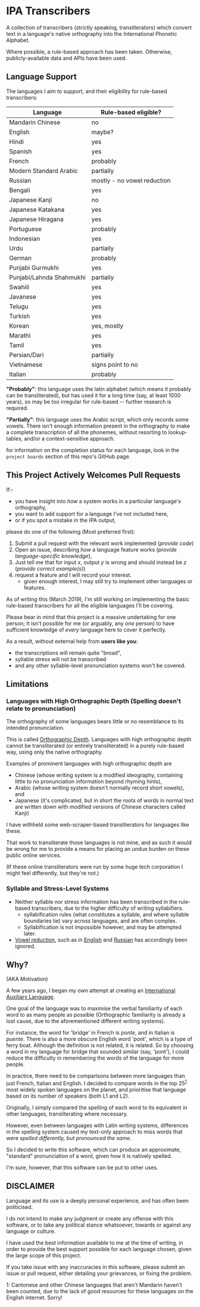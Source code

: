 # IPA Transcribers

A collection of transcribers (strictly speaking, transliterators) 
which convert text in a language's native orthography into the International Phonetic Alphabet.

Where possible, a rule-based approach has been taken. Otherwise, publicly-available data and APIs have been used.

## Language Support

The languages I aim to support, and their eligibility for rule-based transcribers:

Language                | Rule-based eligible?
------------------------|------------
Mandarin Chinese        | no
English                 | maybe?
Hindi                   | yes
Spanish                 | yes
French                  | probably
Modern Standard Arabic  | partially
Russian                 | mostly - no vowel reduction
Bengali                 | yes
Japanese Kanji          | no
Japanese Katakana       | yes
Japanese Hiragana       | yes
Portuguese              | probably
Indonesian              | yes
Urdu                    | partially
German                  | probably
Punjabi Gurmukhi        | yes
Punjabi/Lahnda Shahmukhi| partially
Swahili                 | yes
Javanese                | yes
Telugu                  | yes
Turkish                 | yes
Korean                  | yes, mostly
Marathi                 | yes
Tamil                   | yes
Persian/Dari            | partially
Vietnamese              | signs point to no
Italian                 | probably


**"Probably"**: this language uses the latin alphabet (which means it probably can be transliterated),
but has used it for a long time (say, at least 1000 years),
so may be too irregular for rule-based -- further research is required.

**"Partially"**: this language uses the Arabic script, which only records some vowels. 
There isn't enough information present in the orthography to make a complete transcription of all the phonemes,
without resorting to lookup-tables, and/or a context-sensitive approach.

for information on the completion status for each language, look in the `project boards` section of this repo's GitHub page.


## This Project Actively Welcomes Pull Requests

If:-

* you have insight into *how* a system works in a particular language's orthography,
* you want to add support for a language I've not included here,
* or if you spot a mistake in the IPA output,

please do one of the following (Most preferred first):

1. Submit a pull request with the relevant work implemented (*provide code*)
2. Open an issue, describing *how* a language feature works (*provide language-specific knowledge*),
3. Just tell me that for input *x*, output *y* is wrong and should instead be *z* (*provide correct example(s)*)
4. request a feature and I will record your interest.
    - given enough interest, I may still try to implement other languages or features.
 
As of writing this (March 2019), I'm still working on implementing the basic rule-based transcribers
for all the eligible languages I'll be covering.

Please bear in mind that this project is a massive undertaking for one person;
It isn't possible for me (or arguably, any *one* person) 
to have sufficient knowledge of *every* language here to cover it perfectly.

As a result, without external help from **users like you**:

* the transcriptions will remain quite "broad",
* syllable stress will not be transcribed
* and any other syllable-level pronunciation systems won't be covered.

## Limitations

### Languages with High Orthographic Depth (Spelling doesn't relate to pronunciation)

The orthography of some languages bears little or no resemblance to its intended pronunciation.

This is called [Orthographic Depth](https://en.wikipedia.org/wiki/Orthographic_depth).
Languages with high orthographic depth cannot be transliterated (or entirely transliterated) in a purely rule-based way,
using only the native orthography. 

Examples of prominent languages with high orthographic depth are
* Chinese (whose writing system is a modified ideography, 
  containing little to no pronunciation information beyond rhyming hints), 
* Arabic (whose writing system doesn't normally record short vowels), and
* Japanese (it's complicated, but in short the roots of words in normal text are written down with modified versions of Chinese characters called Kanji)

I have withheld some web-scraper-based transliterators for languages like these.

That work to transliterate those languages is not mine,
and as such it would be wrong for me to provide a means for placing an undue burden on these public online services.

(If these online transliterators were run by some huge tech corporation I might feel differently, but they're not.)

### Syllable and Stress-Level Systems

* Neither syllable nor stress information has been transcribed in the rule-based transcribers,
  due to the higher difficulty of writing syllabifiers.
   - syllabification rules (what constitutes a syllable, and where syllable boundaries lie) vary across languages,
     and are often complex.
  - Syllabification is not impossible however, and may be attempted later.
* [Vowel reduction](https://en.wikipedia.org/wiki/Vowel_reduction), such as in
  [English](https://en.wikipedia.org/wiki/Stress_and_vowel_reduction_in_English) 
  and [Russian](https://en.wikipedia.org/wiki/Vowel_reduction_in_Russian) has accordingly been ignored.

## Why?

(AKA Motivation)

A few years ago, I began my own attempt at creating an 
[International Auxiliary Language](https://en.wikipedia.org/wiki/International_auxiliary_language).

One goal of the language was to maximise the verbal familiarity of each word to as many people as possible
(Orthographic familiarity is already a lost cause, due to the aforementioned different writing systems).

For instance, the word for 'bridge' in French is *ponte*, and in Italian is *puente*. 
There is also a more obscure English word 'pont', which is a type of ferry boat.
Although the definition is not related, it is related. 
So by choosing a word in my language for bridge that sounded similar (say, 'pont'),
I could reduce the difficulty in remembering the words of the language for more people.

In practice, there need to be comparisons between more languages than just French, Italian and English. 
I decided to compare words in the top 25<sup>[1](#numlangs)</sup> most widely spoken languages on the planet,
and prioritise that language based on its number of speakers (both L1 and L2).

Originally, I simply compared the spelling of each word to its equivalent in other languages, 
transliterating where necessary.

However, even between languages with Latin writing systems,
differences in the spelling system caused my text-only approach to miss words that were 
*spelled differently, but pronounced the same*.

So I decided to write this software, which can produce an approximate, "standard" pronunciation of a word, 
given how it is natively spelled.

I'm sure, however, that this software can be put to other uses.

## DISCLAIMER

Language and its use is a deeply personal experience, and has often been politicised.

I do not intend to make any judgment or create any offense with this software,
or to take any political stance whatsoever, towards or against any language or culture.

I have used the best information available to me at the time of writing,
in order to provide the best support possible for each language chosen,
given the large scope of this project.

If you take issue with any inaccuracies in this software,
please submit an issue or pull request, either detailing your grievances, or fixing the problem.

<a name="numlangs">1</a>: Cantonese and other Chinese languages that aren't Mandarin haven't been counted, 
             due to the lack of good resources for these languages on the English internet. Sorry!